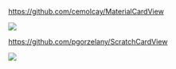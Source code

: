 https://github.com/cemolcay/MaterialCardView

![](https://raw.githubusercontent.com/cemolcay/MaterialCardView/master/ss.png)

https://github.com/pgorzelany/ScratchCardView

![](https://camo.githubusercontent.com/e817c711aa9a54a00b2b49ca93593d005c7a84a8/68747470733a2f2f7468756d62732e6766796361742e636f6d2f466c616b7944616e6765726f7573486f7273656d6f7573652d73697a655f726573747269637465642e676966)
